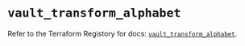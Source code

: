 # `vault_transform_alphabet`

Refer to the Terraform Registory for docs: [`vault_transform_alphabet`](https://registry.terraform.io/providers/hashicorp/vault/3.20.0/docs/resources/transform_alphabet).
